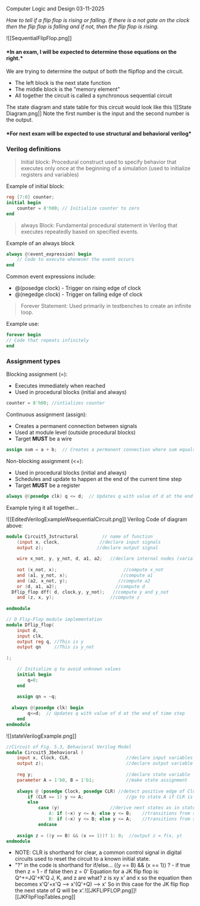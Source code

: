Computer Logic and Design
03-11-2025

*How to tell if a flip flop is rising or falling. If there is a not gate on the clock then the flip flop is falling and if not, then the flip flop is rising.* 

![[SequentialFlipFlop.png]]

#### \*In an exam, I will be expected to determine those equations on the right.\*

We are trying to determine the output of both the flipflop and the circuit. 

- The left block is the next state function
- The middle block is the "memory element"
- All together the circuit is called a synchronous sequential circuit

The state diagram and state table for this circuit would look like this
![[State Diagram.png]]
Note the first number is the input and the second number is the output. 

#### \*For next exam will be expected to use structural and behavioral verilog\* 

### Verilog definitions
>Initial block: Procedural construct used to specify behavior that executes only once at the beginning of a simulation (used to initialize registers and variables)

Example of initial block: 
``` verilog
reg [7:0] counter;  
initial begin  
	counter = 8'h00; // Initialize counter to zero  
end 
```

>always Block: Fundamental procedural statement in Verilog that executes repeatedly based on specified events.

Example of an always block
``` verilog
always @(event_expression) begin  
	// Code to execute whenever the event occurs  
end
```
Common event expressions include:  
-  @(posedge clock) - Trigger on rising edge of clock  
-  @(negedge clock) - Trigger on falling edge of clock

>Forever Statement: Used primarily in testbenches to create an infinite loop.

Example use: 
``` verilog
forever begin  
// Code that repeats infinitely  
end
```

### Assignment types

Blocking assignment (=):
- Executes immediately when reached
- Used in procedural blocks (initial and always)
 ``` verilog
 counter = 8'h00; //intializes counter
```

Continuous assignment (assign):
- Creates a permanent connection between signals
- Used at module level (outside procedural blocks)
- Target **MUST** be a wire
``` verilog
assign sum = a + b;  // Creates a permanent connection where sum equals a+b
```

Non-blocking assignment (<=):
- Used in procedural blocks (initial and always)
- Schedules and update to happen at the end of the current time step
- Target **MUST** be a register
``` verilog
always @(posedge clk) q <= d;  // Updates q with value of d at the end of time step
```

Example tying it all together...

![[EditedVerilogExampleWsequentialCircuit.png]]
Verilog Code of diagram above:
``` verilog 
module Circuit5_3structural         // name of function 
	(input x, clock,               //declare input signals
    output z);                    //declare output signal
    
    wire x_not, y, y_not, d, a1, a2;   //declare internal nodes (varialbes)
    
    not (x_not, x);                         //compute x_not
    and (a1, y_not, x);                    //compute a1
    and (a2, x_not, y);                   //compute a2
    or (d, a1, a2);                      //compute d
  Dflip_flop dff( d, clock,y, y_not);   //compute y and y_not
    and (z, x, y);                     //compute z
    
endmodule
```

``` verilog
// D Flip-Flop module implementation
module Dflip_flop(
    input d,
    input clk,
    output reg q, //This is y
	output qn     //This is y_not
   
);
```

``` verilog
    // Initialize q to avoid unknown values
    initial begin
        q=0;
    end
    
    assign qn = ~q;
    
  always @(posedge clk) begin
        q<=d;  // Updates q with value of d at the end of time step
    end
endmodule

```
![[stateVerilogExample.png]]

``` verilog 
//Circuit of Fig. 5.3, Behavioral Verilog Model
module Circuit5_3behavioral (
    input x, Clock, CLR,                     //declare input variables
    output z);                               //declare output variable
    
    reg y;                                   //declare state variable
    parameter A = 1'b0, B = 1'b1;            //make state assignment
    
    always @ (posedge Clock, posedge CLR) //detect positive edge of Clock or CLR
        if (CLR == 1) y <= A;                //go to state A if CLR is high
        else
            case (y)                   //derive next states as in state table
                A: if (~x) y <= A; else y <= B;    //transitions from state A
                B: if (~x) y <= B; else y <= A;    //transitions from state B
            endcase
            
    assign z = ((y == B) && (x == 1))? 1: 0;  //output z = f(x, y)
endmodule
```

- NOTE: CLR is shorthand for clear, a common control signal in digital circuits used to reset the circuit to a known initial state. 
- "?" in the code is shorthand for if/else...
		((y == B) && (x == 1)) ?
		- if true then z = 1
		- if false then z = 0'
Equation for a JK flip flop is:
	Q^+=JQ'+K'Q
	J, K, and z are what?
	z is xy
	x' and x so the equation then becomes x'Q'+x'Q --> x'(Q'+Q) --> x'
	So in this case for the JK flip flop the next state of Q will be x'.![[JKFLIPFLOP.png]]![[JKFlipFlopTables.png]]